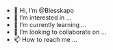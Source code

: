 - 👋 Hi, I’m @Blesskapo
- 👀 I’m interested in ...
- 🌱 I’m currently learning ...
- 💞️ I’m looking to collaborate on ...
- 📫 How to reach me ...

<!---
Blesskapo/Blesskapo is a ✨ special ✨ repository because its `README.md` (this file) appears on your GitHub profile.
You can click the Preview link to take a look at your changes.
--->

